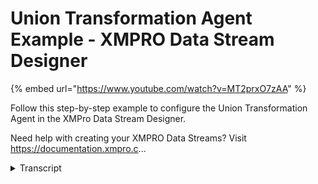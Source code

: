 # Union Transformation Agent Example - XMPRO Data Stream Designer
{% embed url="https://www.youtube.com/watch?v=MT2prxO7zAA" %}



Follow this step-by-step example to configure the Union Transformation Agent in the XMPro Data Stream Designer.

Need help with creating your XMPRO Data Streams? Visit https://documentation.xmpro.c...
<details>
<summary>Transcript</summary>Follow this step-by-step example to configure the Union Transformation Agent in the XMPro Data Stream Designer.

Need help with creating your XMPRO Data Streams? Visit https://documentation.xmpro.c...
this example demonstrates how to use the

union agent to combine temperature data

from pumps a b and c

first drag the agent onto the canvas

linking the input endpoints to each

pump's data

and the output to the printer

save the data stream

and click on the agent to see the

configuration blade

there is nothing to do here so publish

the data stream and let's look at the

live data view

the received events are combined but

pump b's flow rate and pump c's

vibration are excluded as they are not

common to all incoming payloads

you can download the file below to try

it out yourself and for more information

about this agent's properties head to

the configuration page

thank you
</details>